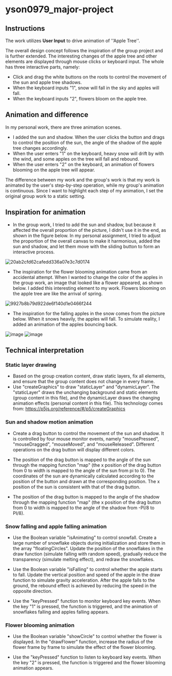 # yson0979_major-project


## Instructions

The work utilizes **User Input** to drive animation of ''Apple Tree''. 

The overall design concept follows the inspiration of the group project and is further extended. The interesting changes of the apple tree and other elements are displayed through mouse clicks or keyboard input. The whole has three interactive parts, namely: 
- Click and drag the white buttons on the roots to control the movement of the sun and apple tree shadows.
- When the keyboard inputs "1", snow will fall in the sky and apples will fall.
- When the keyboard inputs "2", flowers bloom on the apple tree.

## Animation and difference

In my personal work, there are three animation scenes.
- I added the sun and shadow. When the user clicks the button and drags to control the position of the sun, the angle of the shadow of the apple tree changes accordingly.
- When the user enters "1" on the keyboard, heavy snow will drift by with the wind, and some apples on the tree will fall and rebound.
- When the user enters "2" on the keyboard, an animation of flowers blooming on the apple tree will appear.

The difference between my work and the group's work is that my work is animated by the user's step-by-step operation, while my group's animation is continuous. Since I want to highlight each step of my animation, I set the original group work to a static setting.

## Inspiration for animation

- In the group work, I tried to add the sun and shadow, but because it affected the overall proportion of the picture, I didn't use it in the end, as shown in the figure below. In my personal assignment, I tried to adjust the proportion of the overall canvas to make it harmonious, added the sun and shadow, and let them move with the sliding button to form an interactive process.

![20ab2cfd62cafedd336a07e3c7d0174](https://github.com/yson0979/yson0979_Majorproject_individual/assets/168100240/4100bd4b-5188-45c7-aafe-a397a5a1248d)

- The inspiration for the flower blooming animation came from an accidental attempt. When I wanted to change the color of the apples in the group work, an image that looked like a flower appeared, as shown below. I added this interesting element to my work. Flowers blooming on the apple tree are like the arrival of spring.

![9927b8b79d922de6f140d1e0466f244](https://github.com/yson0979/yson0979_Majorproject_individual/assets/168100240/f57e7da7-9f5f-4734-a012-b3f4953889f9)

- The inspiration for the falling apples in the snow comes from the picture below. When it snows heavily, the apples will fall. To simulate reality, I added an animation of the apples bouncing back.

![image](https://github.com/yson0979/yson0979_Majorproject_individual/assets/168100240/513c0472-6396-4a02-a417-6e9908be5006)
![image](https://github.com/yson0979/yson0979_Majorproject_individual/assets/168100240/9f9a6550-d567-4ebd-b380-591a529ecf00)

## Technical interpretation

### Static layer drawing
- Based on the group creation content, draw static layers, fix all elements, and ensure that the group content does not change in every frame.
- Use "createGraphics" to draw "staticLayer" and "dynamicLayer". The "staticLayer" draws the unchanging background and static elements (group content in this file), and the dynamicLayer draws the changing animation effects (personal content in this file). This technology comes from: https://p5js.org/reference/#/p5/createGraphics

### Sun and shadow motion animation
- Create a drag button to control the movement of the sun and shadow. It is controlled by four mouse monitor events, namely "mousePressed", "mouseDragged", "mouseMoved", and "mouseReleased". Different operations on the drag button will display different colors.

- The position of the drag button is mapped to the angle of the sun through the mapping function "map" (the x position of the drag button from 0 to width is mapped to the angle of the sun from pi to 0). The coordinates of the sun are dynamically calculated according to the position of the button and drawn at the corresponding position. The x position of the sun is consistent with that of the drag button.

- The position of the drag button is mapped to the angle of the shadow through the mapping function "map" (the x position of the drag button from 0 to width is mapped to the angle of the shadow from -PI/8 to PI/8).

### Snow falling and apple falling animation

- Use the Boolean variable "isAnimating" to control snowfall. Create a large number of snowflake objects during initialization and store them in the array "floatingCircles". Update the position of the snowflakes in the draw function (simulate falling with random speed), gradually reduce the transparency (simulate melting effect), and redraw the snowflakes.

- Use the Boolean variable "isFalling" to control whether the apple starts to fall. Update the vertical position and speed of the apple in the draw function to simulate gravity acceleration. After the apple falls to the ground, the rebound effect is achieved by reducing the speed in the opposite direction.

- Use the "keyPressed" function to monitor keyboard key events. When the key "1" is pressed, the function is triggered, and the animation of snowflakes falling and apples falling appears.

### Flower blooming animation

- Use the Boolean variable "showCircle" to control whether the flower is displayed. In the "drawFlower" function, increase the radius of the flower frame by frame to simulate the effect of the flower blooming.

- Use the "keyPressed" function to listen to keyboard key events. When the key "2" is pressed, the function is triggered and the flower blooming animation appears.

